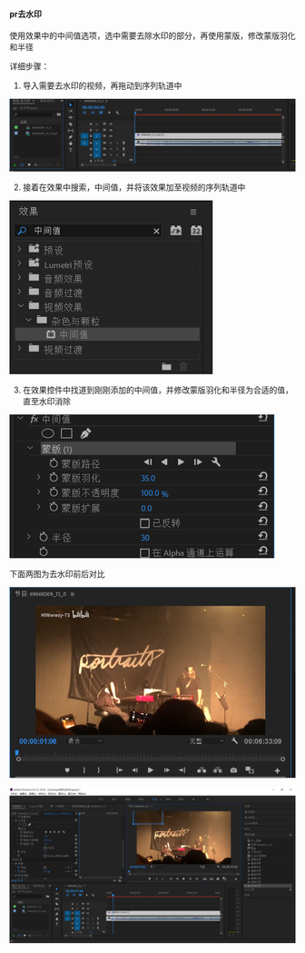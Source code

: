 #### pr去水印

使用效果中的中间值选项，选中需要去除水印的部分，再使用蒙版，修改蒙版羽化和半径

详细步骤：

1. 导入需要去水印的视频，再拖动到序列轨道中

![image-20200304192220337](../typora-user-images/image-20200304192220337.png)

2. 接着在效果中搜索，中间值，并将该效果加至视频的序列轨道中

![image-20200304192305620](../typora-user-images/image-20200304192305620.png)

3. 在效果控件中找道到刚刚添加的中间值，并修改蒙版羽化和半径为合适的值，直至水印消除

![image-20200304192439027](../typora-user-images/image-20200304192439027.png)





下面两图为去水印前后对比

![image-20200304192739826](../typora-user-images/image-20200304192739826.png)

![image-20200304192648977](../typora-user-images/image-20200304192648977.png)







